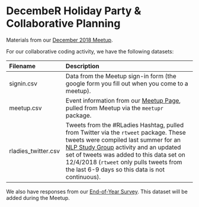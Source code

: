 # DecembeR Holiday Party & Collaborative Planning  
  
Materials from our [December 2018 Meetup](https://www.meetup.com/rladies-chicago/events/256428023/).  
  
For our collaborative coding activity, we have the following datasets:  
  
  
| Filename      | Description |
| :---        | :---        |
| signin.csv      | Data from the Meetup sign-in form (the google form you fill out when you come to a meetup).      |
| meetup.csv   | Event information from our [Meetup Page](https://www.meetup.com/rladies-chicago), pulled from Meetup via the `meetupr` package.        |
| rladies_twitter.csv    | Tweets from the #RLadies Hashtag, pulled from Twitter via the `rtweet` package. These tweets were compiled last summer for an [NLP Study Group](https://github.com/rladies-nlp) activity and an updated set of tweets was added to this data set on 12/4/2018 (`rtweet` only pulls tweets from the last 6-9 days so this data is not continuous).    |  
  
  
We also have responses from our [End-of-Year Survey](https://tinyurl.com/rladies-survey). This dataset will be added during the Meetup.
